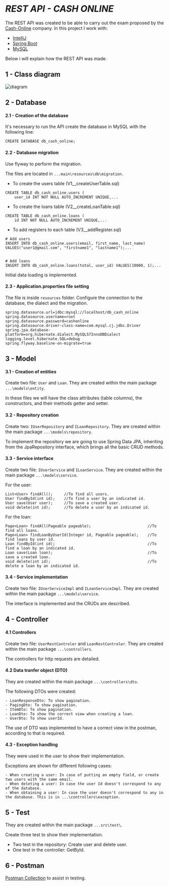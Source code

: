 # _REST API - CASH ONLINE_
The REST API was created to be able to carry out the exam proposed by the [Cash-Online](https://www.cash-online.com.ar/) company. In this project I work with:

- [IntelliJ](https://www.jetbrains.com/es-es/idea/)
- [Spring Boot](https://spring.io/projects/spring-boot)
- [MySQL](https://www.mysql.com/)

Below i will explain how the REST API was made.
## 1 - Class diagram

![diagram](https://user-images.githubusercontent.com/86318023/123418344-564f2880-d58f-11eb-9a51-dc742cbc1ff2.png)

## 2 - Database

#### 2.1 - Creation of the database
It's necessary to run the API create the database in MySQL with the following line:
```
CREATE DATABASE db_cash_online;
```
#### 2.2 - Database migration
Use flyway to perform the migration.

The files are located in `...main\resources\db\migration.`

- To create the users table (V1__createUserTable.sql)
```
CREATE TABLE db_cash_online.users (
    user_id INT NOT NULL AUTO_INCREMENT UNIQUE,...
```
- To create the loans table (V2__createLoanTable.sql)
```
CREATE TABLE db_cash_online.loans (
    id INT NOT NULL AUTO_INCREMENT UNIQUE,...
```
- To add registers to each table (V3__addRegister.sql)
```
# Add users
INSERT INTO db_cash_online.users(email, first_name, last_name) VALUES("user1@gmail.com", "firstname1", "lastname1");...


# Add loans
INSERT INTO db_cash_online.loans(total, user_id) VALUES(10000, 1);...
```
Initial data loading is implemented.
#### 2.3 - Application.properties file setting
The file is inside `resources` folder. Configure the connection to the database, the dialect and the migration.
```
spring.datasource.url=jdbc:mysql://localhost/db_cash_online
spring.datasource.username=root
spring.datasource.password=cashonline
spring.datasource.driver-class-name=com.mysql.cj.jdbc.Driver
spring.jpa.database-platform=org.hibernate.dialect.MySQL57InnoDBDialect
logging.level.hibernate.SQL=debug
spring.flyway.baseline-on-migrate=true
```
## 3 - Model
#### 3.1 - Creation of entities
Create two file: `User` and `Loan`. They are created within the main package `...\models\entity`.

In these files we will have the class attributes (table columns), the constructors, and their methods getter and setter.

#### 3.2 - Repository creation
Create two: `IUserRepository` and `ILoanRepository`. They are created within the main package `...\models\repository`.

To implement the repository we are going to use Spring Data JPA, inheriting from the JpaRepository interface, which brings all the basic CRUD methods.

#### 3.3 - Service interface
Create two file: `IUserService` and `ILoanService`. They are created within the main package `...\models\service`.

For the user:
```
List<User> findAll();     //To find all users.
User findById(int id);    //To find a user by an indicated id.
User save(User user);     //To save a created user.
void delete(int id);      //To delete a user by an indicated id.
```
For the loan:
```
Page<Loan> findAll(Pageable pageable);                         //To find all loans.
Page<Loan> findLoanByUserId(Integer id, Pageable pageable);    //To find loans by user id.
Loan findById(int id);                                         //To find a loan by an indicated id.
Loan save(Loan loan);                                          //To save a created loan.
void delete(int id);                                           //To delete a loan by an indicated id.
```
#### 3.4 - Service implementation
Create two file: `IUserServiceImpl` and `ILoanServiceImpl`. They are created within the main package `...\models\service`.

The interface is implemented and the CRUDs are described.

## 4 - Controller
#### 4.1 Controllers
Create two file: `UserRestControler` and `LoanRestControler`. They are created within the main package `...\controllers`.

The controllers for http requests are detailed.

#### 4.2 Data tranfer object (DTO)
They are created within the main package `...\controllers\dto`.

The following DTOs were created:
```
- LoanResponseDto: To show pagination.
- PagingDto: To show pagination.
- ItemDto: To show pagination.
- LoanDto: To show the correct view when creating a loan.
- UserDto: To show userId.
```
The use of DTO was implemented to have a correct view in the postman, according to that is required.

#### 4.3 - Exception handling
They were used in the user to show their implementation.

Exceptions are shown for different following cases:
```
- When creating a user: In case of putting an empty field, or create two users with the same email.
- When deleting a user: In case the user Id doesn't correspond to any of the database.
- When obtaining a user: In case the user doesn't correspond to any in the database. This is in ...\controllers\exception.
```
## 5 - Test
They are created within the main package `...src\test\`.

Create three test to show their implementation.

- Two test in the repository: Create user and delete user.
- One test in the controller: GetById.

## 6 - Postman

[Postman Collection](https://www.getpostman.com/collections/89448a10bdf00e3717f2) to assist in testing.

